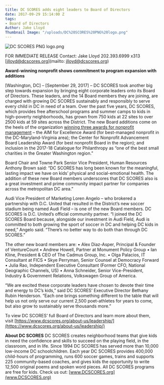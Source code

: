 ```yaml
---
title: DC SCORES adds eight leaders to Board of Directors
date: 2017-09-29 15:14:00 Z
tags:
- Board of Directors
Author: Jake Lloyd
Thumbnail Image: "/uploads/DC%20SCORES%20PNG%20logo.png"
---
```


![DC SCORES PNG logo.png](/uploads/DC%20SCORES%20PNG%20logo.png)

FOR IMMEDIATE RELEASE                                     Contact: Jake Lloyd
202\.393.6999 x313
[jlloyd@dcscores.org](mailto: jlloyd@dcscores.org)

**Award-winning nonprofit shows commitment to program expansion with additions**

\[Washington, DC\] – \[September 29, 2017\] – DC SCORES took another big step towards expansion by bringing eight corporate leaders onto its Board of Directors. These leaders, and the 14 Board members they are joining, are charged with growing DC SCORES sustainably and responsibly to serve every child in DC in need of a team. Over the past five years, DC SCORES, which provides free afterschool programs and summer camps to kids in high-poverty neighborhoods, has grown from 750 kids at 22 sites to over 2500 kids at 59 sites across the District. The new Board additions come on the heels of the organization [winning three awards for nonprofit management](https://www.dcscores.org/blog/2017/06/awards-day-dc-scores-wins-twice-in-one-morning) – the AIM for Excellence Award (for best-managed nonprofit in the DC-Maryland-Virginia area); the Center for Nonprofit Advancement Board Leadership Award (for best nonprofit Board in the region); and inclusion in the 2017-18 Catalogue for Philanthropy as “one of the best small charities in the Greater Washington region.”


Board Chair and Towne Park Senior Vice President, Human Resources Anthony Brown said: “DC SCORES has long been known for the meaningful, lasting impact we have on kids’ physical and social-emotional health. The addition of these new Board members underscores that DC SCORES also is a great investment and prime community impact partner for companies across the metropolitan DC area.”

Audi Vice President of Marketing Loren Angelo – who brokered a partnership with D.C. United that resulted in the District’s new soccer stadium being named Audi Field – is one of the new Board members. DC SCORES is D.C. United’s official community partner. “I joined the DC SCORES Board because, alongside our investment in Audi Field, Audi is committed to both growing the sport of soccer in DC and helping DC kids in need,” Angelo said. “There’s no better way to do both than through DC SCORES.”

The other new board members are:
•   Alex Diaz-Asper, Principal & Founder of VentureCount
•   Andrew Howell, Partner at Monument Policy Group
•   Ian Kline, President & CEO of The Cadmus Group, Inc.
•   Olga Palacios, IT Consultant at FICS
•   Skye Perryman, Senior Counsel at Democracy Forward
•   Julia Rao, Independent Executive Consultant (Former CFO, National Geographic Channels, US)
•   Anna Schneider, Senior Vice-President, Industry & Government Relations, Volkswagen Group of America.

“We are excited these corporate leaders have chosen to devote their time and energy to DC’s kids,” said DC SCORES’ Executive Director Bethany Rubin Henderson. “Each one brings something different to the table that will help us not only serve our current 2,500 poet-athletes for years to come, but also grow to sustainably serve thousands more.”

To view DC SCORES’ full Board of Directors and learn more about them, visit [https://www.dcscores.org/about-us/leadership/](https://www.dcscores.org/about-us/leadership/)

**About DC SCORES**
DC SCORES creates neighborhood teams that give kids in need the confidence and skills to succeed on the playing field, in the classroom, and in life. Since 1994 DC SCORES has served more than 10,000 low-income DC schoolchildren. Each year DC SCORES provides 400,000 child-hours of programming, runs 600 soccer games, trains and supports 225 community-based coaches, and gives kids the opportunity to write 12,500 original poems and spoken word pieces. All DC SCORES programs are free for kids. Check us out: [www.DCSCORES.org](www.DCSCORES.org)